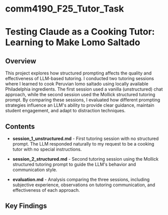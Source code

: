 # comm4190_F25_Tutor_Task

# Testing Claude as a Cooking Tutor: Learning to Make Lomo Saltado

## Overview

This project explores how structured prompting affects the quality and effectiveness of LLM-based tutoring. I conducted two tutoring sessions where I learned to cook Peruvian lomo saltado using locally available Philadelphia ingredients. The first session used a vanilla (unstructured) chat approach, while the second session used the Mollick structured tutoring prompt. By comparing these sessions, I evaluated how different prompting strategies influence an LLM's ability to provide clear guidance, maintain student engagement, and adapt to distraction techniques.

## Contents

* **session_1_unstructured.md** - First tutoring session with no structured prompt. The LLM responded naturally to my request to be a cooking tutor with no special instructions.

* **session_2_structured.md** - Second tutoring session using the Mollick structured tutoring prompt to guide the LLM's behavior and communication style.

* **evaluation.md** - Analysis comparing the three sessions, including subjective experience, observations on tutoring communication, and effectiveness of each approach.

## Key Findings